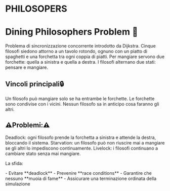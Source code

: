 <h1>PHILOSOPERS</h1>
<h1>Dining Philosophers Problem 🍝</h1>
Problema di sincronizzazione concorrente introdotto da Dijkstra. Cinque filosofi siedono attorno a un tavolo rotondo, ognuno con un piatto di spaghetti e una forchetta tra ogni coppia di piatti. Per mangiare servono due forchette: quella a sinistra e quella a destra. I filosofi alternano due stati: pensare e mangiare.

<h2>Vincoli principali🔒</h2>
Un filosofo può mangiare solo se ha entrambe le forchette.
Le forchette sono condivise con i vicini.
Nessun filosofo sa in anticipo cosa faranno gli altri.
<h2>⚠Problemi:⚠️</h2>
Deadlock: ogni filosofo prende la forchetta a sinistra e attende la destra, bloccando il sistema.
Starvation: un filosofo può non riuscire mai a mangiare se gli altri lo impediscono continuamente.
Livelock: i filosofi continuano a cambiare stato senza mai mangiare.

<p>La sfida:</p>
- Evitare **deadlock**
- Prevenire **race conditions**
- Garantire che nessuno **muoia di fame**
- Assicurare una terminazione ordinata della simulazione
